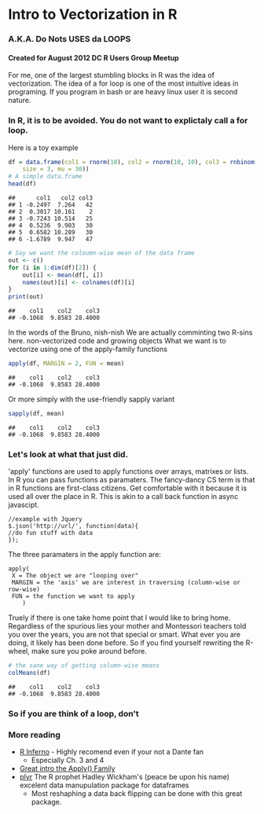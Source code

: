 Intro to Vectorization in R
===========================
### A.K.A. Do Nots USES da LOOPS

#### Created for August 2012 DC R Users Group Meetup

For me, one of the largest stumbling blocks in R was the idea of vectorization. The idea of a for loop is one of the most intuitive ideas in programing. If you program in bash or are heavy linux user it is second nature.

### In R, it is to be avoided. You do not want to explictaly call a for loop. 





Here is a toy example



```r
df = data.frame(col1 = rnorm(10), col2 = rnorm(10, 10), col3 = rnbinom(n = 10, 
    size = 3, mu = 30))
# A simple data.frame
head(df)
```

```
##      col1   col2 col3
## 1 -0.2497  7.264   42
## 2  0.3017 10.161    2
## 3 -0.7243 10.514   25
## 4  0.5236  9.903   30
## 5  0.6582 10.289   30
## 6 -1.6789  9.947   47
```




```r
# Say we want the coloumn-wise mean of the data frame
out <- c()
for (i in 1:dim(df)[2]) {
    out[i] <- mean(df[, i])
    names(out)[i] <- colnames(df)[i]
}
print(out)
```

```
##    col1    col2    col3 
## -0.1068  9.8583 28.4000 
```



In the words of the Bruno, nish-nish
We are actually comminting two R-sins here. non-vectorized code and growing objects
What we want is to vectorize using one of the apply-family functions 


```r
apply(df, MARGIN = 2, FUN = mean)
```

```
##    col1    col2    col3 
## -0.1068  9.8583 28.4000 
```




Or more simply with the use-friendly sapply variant


```r
sapply(df, mean)
```

```
##    col1    col2    col3 
## -0.1068  9.8583 28.4000 
```




### Let's look at what that just did. 
'apply' functions are used to apply functions over arrays, matrixes or lists. In R you can pass functions as paramaters. The fancy-dancy CS term is that in R functions are first-class citizens. Get comfortable with it because it is used all over the place in R. This is akin to a call back function in async javascipt.

```
//example with Jquery
$.json('http://url/', function(data){
//do fun stuff with data
});
```

The three paramaters in the apply function are:
```
apply(
 X = The object we are "looping over"
 MARGIN = the 'axis' we are interest in traversing (column-wise or row-wise)
 FUN = the function we want to apply
    )
```

Truely if there is one take home point that I would like to bring home. Regardless of the spurious lies your mother and Montessori teachers told you over the years, you are not that special or smart. What ever you are doing, it likely has been done before. So if you find yourself rewriting the R-wheel, make sure you poke around before.



```r
# the sane way of getting column-wise means
colMeans(df)
```

```
##    col1    col2    col3 
## -0.1068  9.8583 28.4000 
```




### So if you are think of a loop, don't




### More reading
* [R Inferno](http://www.burns-stat.com/pages/Tutor/R_inferno.pdf) - Highly recomend even if your not a Dante fan
  * Especially Ch. 3 and 4
* [Great intro the Apply() Family](https://nsaunders.wordpress.com/2010/08/20/a-brief-introduction-to-apply-in-r/)
* [plyr](http://www.cerebralmastication.com/2009/08/a-fast-intro-to-plyr-for-r/) The R prophet Hadley Wickham's (peace be upon his name) excelent data manupulation package for dataframes
  * Most reshaphing a data back flipping can be done with this great package. 
